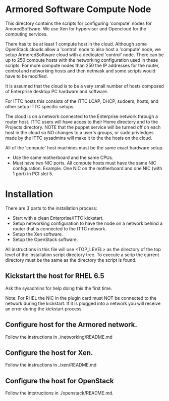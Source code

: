 Armored Software Compute Node
=============================

This directory contains the scripts for configuring 'compute' nodes for
AmoredSoftware. We use Xen for hypervisor and Opencloud for the computing 
services. 

There has to be at least 1 compute host in the cloud. Although some OpenStack clouds allow a 'control' node to also host a 'compute' node, we setup ArmoredSoftware cloud
with a dedicated 'control' node. There can be up to
250 compute hosts with the networking configuration used in these scripts.
For more compute nodes than 250 the IP addresses for the router, control and
networking hosts and then netmask and some scripts would have to be modified.

It is assumed that the cloud is to be a very small number of
hosts composed of Enterprise desktop PC hardware and software.

For ITTC hosts this consists of the ITTC LCAP, DHCP, sudoers, hosts, and other setup ITTC specific setups.

The cloud is on a network connected to the Enterprise network through a
router host. ITTC users will have acces to their Home directory and to the
Projects directory. NOTE that the puppet service will be turned off on each
host in the cloud so NO changes to a user's groups, or sudo privledges made by
the ITTC sysadmins will make it to the the hosts on the cloud.

All of the 'compute' host machines must be the same exact hardware setup.
- Use the same motherboard and the same CPUs.
- Must have two NIC ports. All compute hosts must have the same NIC configuration. Example. One NIC on the motherboard and one NIC (with 1 port) in PCI slot 5.

Installation
============

There are 3 parts to the installation process:
- Start with a clean Enterprise/ITTC kickstart.
- Setup networking configuration to have the node on a network behind a router
that is connected to the ITTC network.
- Setup the Xen software.
- Setup the OpenStack software.

All instructions in this file will use <TOP_LEVEL> as the directory of the top
level of the installation script directory tree. To execute a scrip the current directory
must be the same as the directory the script is found.

## Kickstart the host for RHEL 6.5 ##

Ask the sysadmins for help doing this the first time.

Note: For RHEL the NIC in the plugin card must NOT be connected to the network
during the kickstart. If it is plugged into a network you will receive an
error during the kickstart process.

## Configure host for the Armored network. ##

Follow the instructions in ./networking/README.md

## Configure the host for Xen. ##

Follow the instructions in ./xen/README.md

## Configure the host for OpenStack ##

Follow the intstructions in ./openstack/README.md.

